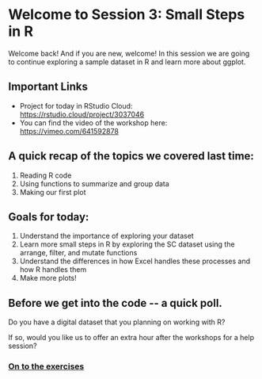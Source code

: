 # Welcome to Session 3: Small Steps in R

Welcome back! And if you are new, welcome! In this session we are going to continue exploring a sample dataset in R and learn more about ggplot.

## Important Links

* Project for today in RStudio Cloud: https://rstudio.cloud/project/3037046
* You can find the video of the workshop here: https://vimeo.com/641592878

## A quick recap of the topics we covered last time:

1. Reading R code
2. Using functions to summarize and group data
3. Making our first plot

## Goals for today:

1. Understand the importance of exploring your dataset 
2. Learn more small steps in R by exploring the SC dataset using the arrange, filter, and mutate functions
3. Understand the differences in how Excel handles these processes and how R handles them
4. Make more plots!

## Before we get into the code -- a quick poll.
Do you have a digital dataset that you planning on working with R?

If so, would you like us to offer an extra hour after the workshops for a help session?

### [On to the exercises](https://github.com/DAACS-Research-Consortium/DAACS-Open-Academy/blob/main/FSS2021/Workshop3/Part_I.md)
